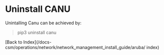 
# Uninstall CANU

Unintalling Canu can be achieved by: 

> pip3 uninstall canu


[Back to Index](/docs-csm/operations/network/network_management_install_guide/aruba/
index)
